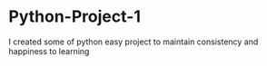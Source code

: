 # Python-Project-1
I created some of python easy project to maintain consistency and happiness to learning
